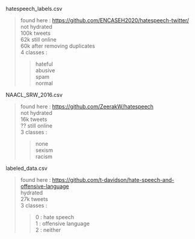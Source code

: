 hatespeech_labels.csv <br>
> found here : https://github.com/ENCASEH2020/hatespeech-twitter/ <br>
> not hydrated<br>
> 100k tweets<br>
> 62k still online<br>
> 60k after removing duplicates<br>
> 4 classes :<br>
>> hateful<br>
>> abusive<br>
>> spam<br>
>> normal<br>

NAACL_SRW_2016.csv<br>
> found here : https://github.com/ZeerakW/hatespeech<br>
> not hydrated<br>
> 16k tweets<br>
> ?? still online<br>
> 3 classes :<br>
>> none<br>
>> sexism<br>
>> racism<br>


labeled_data.csv <br>
> found here : https://github.com/t-davidson/hate-speech-and-offensive-language<br>
> hydrated<br>
> 27k tweets<br>
> 3 classes :<br>
>> 0 : hate speech<br>
>> 1 : offensive language<br>
>> 2 : neither<br>


